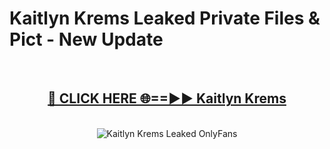 # Kaitlyn Krems Leaked Private Files & Pict - New Update
<br>
<div align="center">
<h2><a href="https://mediafilles.blogspot.com/?title=Kaitlyn_Krems" rel="nofollow">🔴 CLICK HERE 🌐==►► Kaitlyn Krems</a></h2>
<br>
<a href="https://mediafilles.blogspot.com/?title=Kaitlyn_Krems" rel="nofollow" data-target="animated-image.originalLink"><img src="https://i.ibb.co.com/WyWwxjT/player-gif2.gif" alt="Kaitlyn Krems Leaked OnlyFans" style="max-width: 100%; display: inline-block;" data-target="animated-image.originalImage"></a>
</div>
<br>